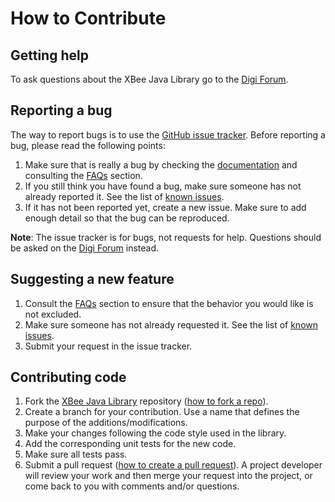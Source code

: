 # How to Contribute

## Getting help

To ask questions about the XBee Java Library go to the 
[Digi Forum](http://www.digi.com/support/forum).


## Reporting a bug

The way to report bugs is to use the 
[GitHub issue tracker](http://github.com/digidotcom/xbee-java/issues).
Before reporting a bug, please read the following points:

1. Make sure that is really a bug by checking the 
[documentation](https://www.digi.com/resources/documentation/digidocs/90001438) and consulting the 
[FAQs](https://www.digi.com/resources/documentation/digidocs/90001438/#reference/r_xb_java_lib_faq.htm) 
section.
2. If you still think you have found a bug, make sure someone has not already
reported it. See the list of 
[known issues](http://github.com/digidotcom/xbee-java/issues).
3. If it has not been reported yet, create a new issue. Make sure to add enough 
detail so that the bug can be reproduced.

**Note**: The issue tracker is for bugs, not requests for help. Questions 
should be asked on the [Digi Forum](http://www.digi.com/support/forum) instead.


## Suggesting a new feature

1. Consult the [FAQs](https://www.digi.com/resources/documentation/digidocs/90001438/#reference/r_xb_java_lib_faq.htm) 
section to ensure that the behavior you would like is not excluded.
2. Make sure someone has not already requested it. See the list of 
[known issues](http://github.com/digidotcom/xbee-java/issues).
3. Submit your request in the issue tracker.


## Contributing code

1. Fork the [XBee Java Library](http://github.com/digidotcom/xbee-java) 
repository ([how to fork a repo](https://help.github.com/articles/fork-a-repo/)).
2. Create a branch for your contribution. Use a name that defines the purpose of the additions/modifications. 
3. Make your changes following the code style used in the library.
4. Add the corresponding unit tests for the new code.
5. Make sure all tests pass.
6. Submit a pull request ([how to create a pull request](https://help.github.com/articles/fork-a-repo/#next-steps)).
A project developer will review your work and then merge your request into the
project, or come back to you with comments and/or questions.
